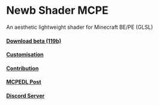 # Newb Shader MCPE
An aesthetic lightweight shader for Minecraft BE/PE (GLSL)

#### [Download beta (119b)](https://github.com/devendrn/newb-shader-mcbe/archive/main.zip)  
#### [Customisation](https://devendrn.github.io/newb-shader/customization.html)  
#### [Contribution](/.docs/contribution.md)  
#### [MCPEDL Post](https://mcpedl.com/newb-shader/)  
#### [Discord Server](https://discord.gg/Cc4qsgHcYm)  
